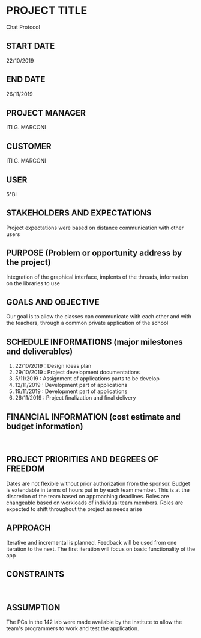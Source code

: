 # PROJECT TITLE 
Chat Protocol
##  START DATE  
22/10/2019
## END DATE 
26/11/2019
##  PROJECT MANAGER 
ITI G. MARCONI
## CUSTOMER 
ITI G. MARCONI
## USER
5°BI
## STAKEHOLDERS AND EXPECTATIONS
Project expectations were based on distance communication with other users 
## PURPOSE (Problem or opportunity address by the project) 
Integration of the graphical interface, implents of the threads, information on the libraries to use 
## GOALS AND OBJECTIVE 
Our goal is to allow the classes can communicate with each other and with the teachers, through a common private application of the school
## SCHEDULE INFORMATIONS (major milestones and deliverables) 
1. 22/10/2019 : Design ideas plan 
2. 29/10/2019 : Project development   documentations 
3. 5/11/2019 : Assignment of applications parts to be develop 
4. 12/11/2019 : Development part of applications 
5. 19/11/2019 : Development part of applications
6. 26/11/2019 : Project finalization and final delivery 
## FINANCIAL INFORMATION (cost estimate and budget information) 
<br>

## PROJECT PRIORITIES AND DEGREES OF FREEDOM
Dates are not flexible without prior authorization from the sponsor.  Budget is extendable in terms of hours put in by each team member.  This is at the discretion of the team based on approaching deadlines.  Roles are changeable based on workloads of individual team members.  Roles are expected to shift throughout the project as needs arise
## APPROACH
Iterative and incremental is planned.  Feedback will be used from one iteration to the next.  The first iteration will focus on basic functionality of the app
## CONSTRAINTS 
<br>

## ASSUMPTION 
The PCs in the 142 lab were made available by the institute to allow the team's programmers to work and test the application.

